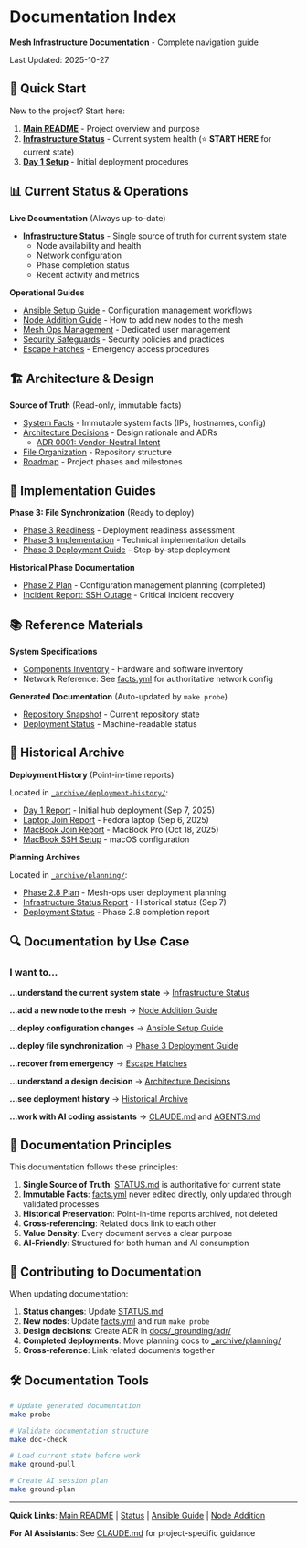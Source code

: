 # Documentation Index

**Mesh Infrastructure Documentation** - Complete navigation guide

Last Updated: 2025-10-27

## 🚀 Quick Start

New to the project? Start here:

1. **[Main README](../README.md)** - Project overview and purpose
2. **[Infrastructure Status](STATUS.md)** - Current system health (⭐ **START HERE** for current state)
3. **[Day 1 Setup](docs/_grounding/Day1.md)** - Initial deployment procedures

## 📊 Current Status & Operations

**Live Documentation** (Always up-to-date)

- **[Infrastructure Status](STATUS.md)** - Single source of truth for current system state
  - Node availability and health
  - Network configuration
  - Phase completion status
  - Recent activity and metrics

**Operational Guides**

- [Ansible Setup Guide](ANSIBLE_SETUP_GUIDE.md) - Configuration management workflows
- [Node Addition Guide](NODE_ADDITION_GUIDE.md) - How to add new nodes to the mesh
- [Mesh Ops Management](MESH_OPS_MANAGEMENT.md) - Dedicated user management
- [Security Safeguards](SECURITY_SAFEGUARDS.md) - Security policies and practices
- [Escape Hatches](../infra/ESCAPE_HATCHES.md) - Emergency access procedures

## 🏗️ Architecture & Design

**Source of Truth** (Read-only, immutable facts)

- [System Facts](docs/_grounding/facts.yml) - Immutable system facts (IPs, hostnames, config)
- [Architecture Decisions](docs/_grounding/adr/) - Design rationale and ADRs
  - [ADR 0001: Vendor-Neutral Intent](docs/_grounding/adr/0001-vendor-neutral-intent.md)
- [File Organization](docs/_grounding/file-organization.md) - Repository structure
- [Roadmap](docs/_grounding/roadmap.md) - Project phases and milestones

## 🔧 Implementation Guides

**Phase 3: File Synchronization** (Ready to deploy)

- [Phase 3 Readiness](PHASE3_READINESS.md) - Deployment readiness assessment
- [Phase 3 Implementation](PHASE3_IMPLEMENTATION.md) - Technical implementation details
- [Phase 3 Deployment Guide](PHASE3_DEPLOYMENT_GUIDE.md) - Step-by-step deployment

**Historical Phase Documentation**

- [Phase 2 Plan](PHASE2_PLAN.md) - Configuration management planning (completed)
- [Incident Report: SSH Outage](INCIDENT_REPORT_SSH_OUTAGE.md) - Critical incident recovery

## 📚 Reference Materials

**System Specifications**

- [Components Inventory](COMPONENTS_INVENTORY.yaml) - Hardware and software inventory
- Network Reference: See [facts.yml](docs/_grounding/facts.yml) for authoritative network config

**Generated Documentation** (Auto-updated by `make probe`)

- [Repository Snapshot](docs/_generated/snapshot.json) - Current repository state
- [Deployment Status](docs/_generated/deployment_status.json) - Machine-readable status

## 📁 Historical Archive

**Deployment History** (Point-in-time reports)

Located in [`_archive/deployment-history/`](_archive/deployment-history/):

- [Day 1 Report](_archive/deployment-history/DAY1_REPORT.md) - Initial hub deployment (Sep 7, 2025)
- [Laptop Join Report](_archive/deployment-history/LAPTOP_JOIN_REPORT.md) - Fedora laptop (Sep 6, 2025)
- [MacBook Join Report](_archive/deployment-history/MACBOOK_JOIN_REPORT.md) - MacBook Pro (Oct 18, 2025)
- [MacBook SSH Setup](_archive/deployment-history/MACBOOK_SSH_SETUP_GUIDE.md) - macOS configuration

**Planning Archives**

Located in [`_archive/planning/`](_archive/planning/):

- [Phase 2.8 Plan](_archive/planning/PHASE2-8_PLAN.md) - Mesh-ops user deployment planning
- [Infrastructure Status Report](_archive/planning/INFRASTRUCTURE_STATUS_REPORT.md) - Historical status (Sep 7)
- [Deployment Status](_archive/planning/DEPLOYMENT_STATUS.md) - Phase 2.8 completion report

## 🔍 Documentation by Use Case

### I want to...

**...understand the current system state**
→ [Infrastructure Status](STATUS.md)

**...add a new node to the mesh**
→ [Node Addition Guide](NODE_ADDITION_GUIDE.md)

**...deploy configuration changes**
→ [Ansible Setup Guide](ANSIBLE_SETUP_GUIDE.md)

**...deploy file synchronization**
→ [Phase 3 Deployment Guide](PHASE3_DEPLOYMENT_GUIDE.md)

**...recover from emergency**
→ [Escape Hatches](../infra/ESCAPE_HATCHES.md)

**...understand a design decision**
→ [Architecture Decisions](docs/_grounding/adr/)

**...see deployment history**
→ [Historical Archive](_archive/deployment-history/)

**...work with AI coding assistants**
→ [CLAUDE.md](../CLAUDE.md) and [AGENTS.md](../AGENTS.md)

## 🎯 Documentation Principles

This documentation follows these principles:

1. **Single Source of Truth**: [STATUS.md](STATUS.md) is authoritative for current state
2. **Immutable Facts**: [facts.yml](docs/_grounding/facts.yml) never edited directly, only updated through validated processes
3. **Historical Preservation**: Point-in-time reports archived, not deleted
4. **Cross-referencing**: Related docs link to each other
5. **Value Density**: Every document serves a clear purpose
6. **AI-Friendly**: Structured for both human and AI consumption

## 📝 Contributing to Documentation

When updating documentation:

1. **Status changes**: Update [STATUS.md](STATUS.md)
2. **New nodes**: Update [facts.yml](docs/_grounding/facts.yml) and run `make probe`
3. **Design decisions**: Create ADR in [docs/_grounding/adr/](docs/_grounding/adr/)
4. **Completed deployments**: Move planning docs to [_archive/planning/](_archive/planning/)
5. **Cross-reference**: Link related documents together

## 🛠️ Documentation Tools

```bash
# Update generated documentation
make probe

# Validate documentation structure
make doc-check

# Load current state before work
make ground-pull

# Create AI session plan
make ground-plan
```

---

**Quick Links**: [Main README](../README.md) | [Status](STATUS.md) | [Ansible Guide](ANSIBLE_SETUP_GUIDE.md) | [Node Addition](NODE_ADDITION_GUIDE.md)

**For AI Assistants**: See [CLAUDE.md](../CLAUDE.md) for project-specific guidance
